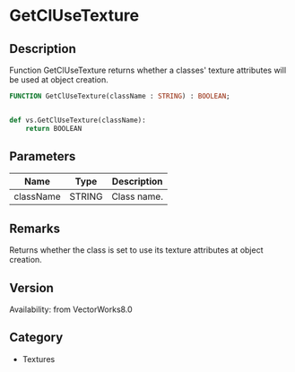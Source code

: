 # GetClUseTexture

## Description
Function GetClUseTexture returns whether a classes' texture attributes will be used at object creation.

```pascal
FUNCTION GetClUseTexture(className : STRING) : BOOLEAN;
```

```python

def vs.GetClUseTexture(className):
    return BOOLEAN
```

## Parameters
|Name|Type|Description|
|---|---|---|
|className|STRING|Class name.|

## Remarks
Returns whether the class is set to use its texture attributes at object creation.

## Version
Availability: from VectorWorks8.0
## Category
* Textures


